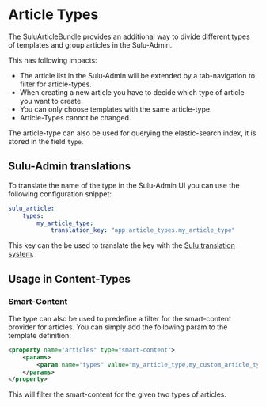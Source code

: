 # Article Types

The SuluArticleBundle provides an additional way to divide different types of templates and group articles in the 
Sulu-Admin.

This has following impacts:

* The article list in the Sulu-Admin will be extended by a tab-navigation to filter for article-types.
* When creating a new article you have to decide which type of article you want to create.
* You can only choose templates with the same article-type.
* Article-Types cannot be changed.

The article-type can also be used for querying the elastic-search index, it is stored in the field `type`.

## Sulu-Admin translations

To translate the name of the type in the Sulu-Admin UI you can use the following configuration snippet:

```yml
sulu_article:
    types:
        my_article_type:
            translation_key: "app.article_types.my_article_type"
```

This key can the be used to translate the key with the 
[Sulu translation system](http://docs.sulu.io/en/latest/developer/contributing/adding-translations.html).

## Usage in Content-Types

### Smart-Content

The type can also be used to predefine a filter for the smart-content provider for articles. You can simply add the following param to the template definition:

```xml
<property name="articles" type="smart-content">
    <params>
        <param name="types" value="my_article_type,my_custom_article_type"/>
    </params>
</property>
```

This will filter the smart-content for the given two types of articles.
